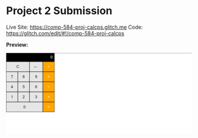 # Project 2 Submission

Live Site: https://comp-584-proj-calcps.glitch.me Code: https://glitch.com/edit/#!/comp-584-proj-calcps

**Preview:**

![calculator preview](assets/calculatorpreview.png)
